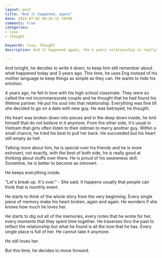 ```yaml
---
layout: post
title: "And it happened, again"
date: 2015-07-02 00:44:15 +0700
comments: true
categories:
- love
- thought

keywords: love, thought
description: And it happened again, the 4 years relationship is really something but it's not gonna last long.

---
```


And tonight, he decides to write it down, to keep him still remember about what happened today and 3 years ago. This time, he uses Eng instead of his mother language to keep things as simple as they can. He wants to hide his emotion.

4 years ago, he fell in love with his high school classmate. They were so called the not incommensurate couple and he thought that he had found his lifetime partner. He put his soul into that relationship. Everything was fine till she decided to go on a date with new guy. He was betrayed, he thought.

His heart was broken down into pieces and in the deep down inside, he told himself that do not believe in it anymore. From the other side, it's usual in Vietnam that girls often listen to their oldman to marry another guy. Within a small chance, he tried his best to pull her back. He succeeded but his heart still empty as hell.

Talking more about him, he is special over his friends and he is more extrovert, not exactly, with the best of both side, he is really good at thinking about stuffs over there. He is proud of his awareness skill. Sometime, he is better to become an introvert.

He keeps everything inside.




"Let's break up. It's over." - She said.
It happens usually that people can think that is monthly event.

He starts to think of the whole story from the very beginning. Every single piece of memory make his heart broken, again and again. He wonders if she knows how much he loves her.

He starts to dig out all of the memories, every notes that he wrote for her, every moments that they spent time together. He traverses thru the past to reflect the relationship but what he found is all the love that he has. Every single place is full of her. He cannot take it anymore.

He still loves her.

But this time, he decides to move forward.
